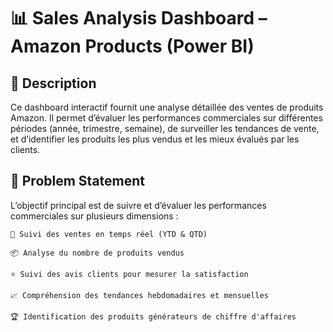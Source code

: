 # 📊 Sales Analysis Dashboard – Amazon Products (Power BI)

## 📝 Description

Ce dashboard interactif fournit une analyse détaillée des ventes de produits Amazon. Il permet d’évaluer les performances commerciales sur différentes périodes (année, trimestre, semaine), de surveiller les tendances de vente, et d’identifier les produits les plus vendus et les mieux évalués par les clients.


## 📌 Problem Statement

L’objectif principal est de suivre et d’évaluer les performances commerciales sur plusieurs dimensions :

    📅 Suivi des ventes en temps réel (YTD & QTD)

    📦 Analyse du nombre de produits vendus

    ⭐ Suivi des avis clients pour mesurer la satisfaction

    📈 Compréhension des tendances hebdomadaires et mensuelles

    🏆 Identification des produits générateurs de chiffre d'affaires
